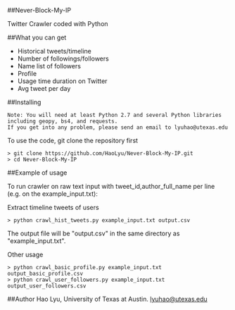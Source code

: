 ##Never-Block-My-IP

Twitter Crawler coded with Python

##What you can get

* Historical tweets/timeline
* Number of followings/followers
* Name list of followers
* Profile
* Usage time duration on Twitter
* Avg tweet per day

##Installing

```
Note: You will need at least Python 2.7 and several Python libraries including geopy, bs4, and requests.
If you get into any problem, please send an email to lyuhao@utexas.edu
```

To use the code, git clone the repository first 

```
> git clone https://github.com/HaoLyu/Never-Block-My-IP.git
> cd Never-Block-My-IP
```

##Example of usage

To run crawler on raw text input with tweet_id,author_full_name per line (e.g. on the
example_input.txt):

Extract timeline tweets of users
```
> python crawl_hist_tweets.py example_input.txt output.csv 
```

The output file will be "output.csv" in the same directory as
"example_input.txt".

Other usage
```
> python crawl_basic_profile.py example_input.txt output_basic_profile.csv 
> python crawl_user_followers.py example_input.txt output_user_followers.csv 
```

##Author
Hao Lyu, University of Texas at Austin. lyuhao@utexas.edu









